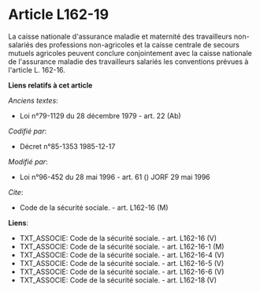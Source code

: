 # Article L162-19

La caisse nationale d'assurance maladie et maternité des travailleurs non-salariés des professions non-agricoles et la caisse
centrale de secours mutuels agricoles peuvent conclure conjointement avec la caisse nationale de l'assurance maladie des
travailleurs salariés les conventions prévues à l'article L. 162-16.

**Liens relatifs à cet article**

_Anciens textes_:

  - Loi n°79-1129 du 28 décembre 1979 - art. 22 (Ab)

_Codifié par_:

  - Décret n°85-1353 1985-12-17

_Modifié par_:

  - Loi n°96-452 du 28 mai 1996 - art. 61 () JORF 29 mai 1996

_Cite_:

  - Code de la sécurité sociale. - art. L162-16 (M)

**Liens**:

  - TXT_ASSOCIE: Code de la sécurité sociale. - art. L162-16 (V)
  - TXT_ASSOCIE: Code de la sécurité sociale. - art. L162-16-1 (M)
  - TXT_ASSOCIE: Code de la sécurité sociale. - art. L162-16-4 (V)
  - TXT_ASSOCIE: Code de la sécurité sociale. - art. L162-16-5 (V)
  - TXT_ASSOCIE: Code de la sécurité sociale. - art. L162-16-6 (V)
  - TXT_ASSOCIE: Code de la sécurité sociale. - art. L162-18 (V)
